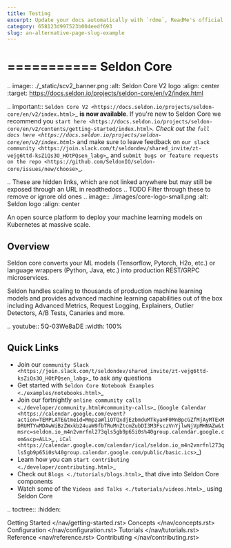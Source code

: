 ```yaml
---
title: Testing
excerpt: Update your docs automatically with `rdme`, ReadMe's official CLI and GitHub Action!
category: 658123d997523b004eedf693
slug: an-alternative-page-slug-example
---
```



===========
Seldon Core
===========
.. image:: ./_static/scv2_banner.png
   :alt: Seldon Core V2 logo
   :align: center
   :target: https://docs.seldon.io/projects/seldon-core/en/v2/index.html

.. important::
   `Seldon Core V2 <https://docs.seldon.io/projects/seldon-core/en/v2/index.html>`_ **is now available**. If you're new to Seldon Core we recommend you `start here <https://docs.seldon.io/projects/seldon-core/en/v2/contents/getting-started/index.html>`_. Check out the `full docs here <https://docs.seldon.io/projects/seldon-core/en/v2/index.html>`_ and make sure to leave feedback on `our slack community <https://join.slack.com/t/seldondev/shared_invite/zt-vejg6ttd-ksZiQs3O_HOtPQsen_labg>`_ and `submit bugs or feature requests on the repo <https://github.com/SeldonIO/seldon-core/issues/new/choose>`_.


.. These are hidden links, which are not linked anywhere but may still be
   exposed through an URL in readthedocs
.. TODO Filter through these to remove or ignore old ones
.. image:: ./images/core-logo-small.png
   :alt: Seldon logo
   :align: center

An open source platform to deploy your machine learning models on Kubernetes at massive scale.

Overview
--------
Seldon core converts your ML models (Tensorflow, Pytorch, H2o, etc.) or language wrappers (Python, Java, etc.) into production REST/GRPC microservices.

Seldon handles scaling to thousands of production machine learning models and provides advanced machine learning capabilities out of the box including Advanced Metrics, Request Logging, Explainers, Outlier Detectors, A/B Tests, Canaries and more.

.. youtube:: 5Q-03We8aDE
   :width: 100%

   
Quick Links
-----------

* Join our `community Slack <https://join.slack.com/t/seldondev/shared_invite/zt-vejg6ttd-ksZiQs3O_HOtPQsen_labg>`_ to ask any questions
* Get started with `Seldon Core Notebook Examples <./examples/notebooks.html>`_
* Join our fortnightly `online community calls <./developer/community.html#community-calls>`_ (`Google Calendar <https://calendar.google.com/event?action=TEMPLATE&tmeid=MmpzaWliOTQxdjEzbmduMTkyaHF0MnBpcGZfMjAyMTExMDRUMTYwMDAwWiBzZWxkb24uaW9fbTRuMnZtcmZubDI3M3FsczVnYjlwNjVpMHNAZw&tmsrc=seldon.io_m4n2vmrfnl273qls5gb9p65i0s%40group.calendar.google.com&scp=ALL>`_ , `iCal <https://calendar.google.com/calendar/ical/seldon.io_m4n2vmrfnl273qls5gb9p65i0s%40group.calendar.google.com/public/basic.ics>`_)
* Learn how you can `start contributing <./developer/contributing.html>`_
* Check out `Blogs <./tutorials/blogs.html>`_ that dive into Seldon Core components
* Watch some of the `Videos and Talks <./tutorials/videos.html>`_ using Seldon Core

.. toctree::
   :hidden:
   
   Getting Started </nav/getting-started.rst>
   Concepts </nav/concepts.rst>
   Configuration </nav/configuration.rst>
   Tutorials </nav/tutorials.rst>
   Reference <nav/reference.rst>
   Contributing </nav/contributing.rst>
